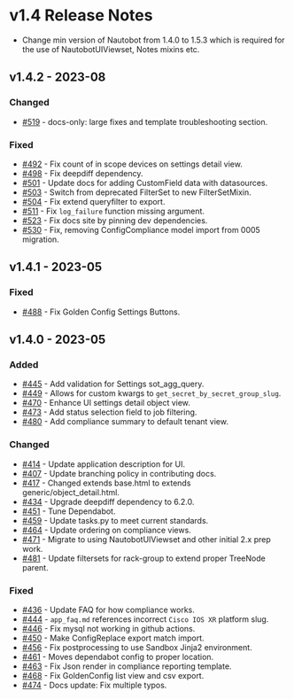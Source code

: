 # v1.4 Release Notes

- Change min version of Nautobot from 1.4.0 to 1.5.3 which is required for the use of NautobotUIViewset, Notes mixins etc.

## v1.4.2 - 2023-08

### Changed

- [#519](https://github.com/nautobot/nautobot-plugin-golden-config/pull/519) - docs-only: large fixes and template troubleshooting section.

### Fixed

- [#492](https://github.com/nautobot/nautobot-plugin-golden-config/pull/492) - Fix count of in scope devices on settings detail view.
- [#498](https://github.com/nautobot/nautobot-plugin-golden-config/pull/498) - Fix deepdiff dependency.
- [#501](https://github.com/nautobot/nautobot-plugin-golden-config/pull/501) - Update docs for adding CustomField data with datasources.
- [#503](https://github.com/nautobot/nautobot-plugin-golden-config/pull/503) - Switch from deprecated FilterSet to new FilterSetMixin.
- [#504](https://github.com/nautobot/nautobot-plugin-golden-config/pull/504) - Fix extend queryfilter to export.
- [#511](https://github.com/nautobot/nautobot-plugin-golden-config/pull/511) - Fix `log_failure` function missing argument.
- [#523](https://github.com/nautobot/nautobot-plugin-golden-config/pull/523) - Fix docs site by pinning dev dependencies.
- [#530](https://github.com/nautobot/nautobot-plugin-golden-config/pull/530) - Fix, removing ConfigCompliance model import from 0005 migration.

## v1.4.1 - 2023-05

### Fixed

- [#488](https://github.com/nautobot/nautobot-plugin-golden-config/pull/488) - Fix Golden Config Settings Buttons.

## v1.4.0 - 2023-05

### Added

- [#445](https://github.com/nautobot/nautobot-plugin-golden-config/pull/445) - Add validation for Settings sot_agg_query.
- [#449](https://github.com/nautobot/nautobot-plugin-golden-config/pull/449) - Allows for custom kwargs to `get_secret_by_secret_group_slug`.
- [#470](https://github.com/nautobot/nautobot-plugin-golden-config/pull/470) - Enhance UI settings detail object view.
- [#473](https://github.com/nautobot/nautobot-plugin-golden-config/pull/473) - Add status selection field to job filtering.
- [#480](https://github.com/nautobot/nautobot-plugin-golden-config/pull/480) - Add compliance summary to default tenant view.

### Changed

- [#414](https://github.com/nautobot/nautobot-plugin-golden-config/pull/414) - Update application description for UI.
- [#407](https://github.com/nautobot/nautobot-plugin-golden-config/pull/407) - Update branching policy in contributing docs.
- [#417](https://github.com/nautobot/nautobot-plugin-golden-config/pull/417) - Changed extends base.html to extends generic/object_detail.html.
- [#434](https://github.com/nautobot/nautobot-plugin-golden-config/pull/434) - Upgrade deepdiff dependency to 6.2.0.
- [#451](https://github.com/nautobot/nautobot-plugin-golden-config/pull/451) - Tune Dependabot.
- [#459](https://github.com/nautobot/nautobot-plugin-golden-config/pull/459) - Update tasks.py to meet current standards.
- [#464](https://github.com/nautobot/nautobot-plugin-golden-config/pull/464) - Update ordering on compliance views.
- [#471](https://github.com/nautobot/nautobot-plugin-golden-config/pull/471) - Migrate to using NautobotUIViewset and other initial 2.x prep work.
- [#481](https://github.com/nautobot/nautobot-plugin-golden-config/pull/481) - Update filtersets for rack-group to extend proper TreeNode parent.

### Fixed

- [#436](https://github.com/nautobot/nautobot-plugin-golden-config/pull/436) - Update FAQ for how compliance works.
- [#444](https://github.com/nautobot/nautobot-plugin-golden-config/pull/444) - `app_faq.md` references incorrect `Cisco IOS XR` platform slug.
- [#446](https://github.com/nautobot/nautobot-plugin-golden-config/pull/446) - Fix mysql not working in github actions.
- [#450](https://github.com/nautobot/nautobot-plugin-golden-config/pull/450) - Make ConfigReplace export match import.
- [#456](https://github.com/nautobot/nautobot-plugin-golden-config/pull/456) - Fix postprocessing to use Sandbox Jinja2 environment.
- [#461](https://github.com/nautobot/nautobot-plugin-golden-config/pull/461) - Moves dependabot config to proper location.
- [#463](https://github.com/nautobot/nautobot-plugin-golden-config/pull/463) - Fix Json render in compliance reporting template.
- [#468](https://github.com/nautobot/nautobot-plugin-golden-config/pull/468) - Fix GoldenConfig list view and csv export.
- [#474](https://github.com/nautobot/nautobot-plugin-golden-config/pull/474) - Docs update: Fix multiple typos.

